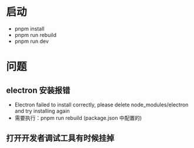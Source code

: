 # 启动

- pnpm install
- pnpm run rebuild
- pnpm run dev

# 问题

## electron 安装报错

- Electron failed to install correctly, please delete node_modules/electron and try installing again
- 需要执行：pnpm run rebuild (package.json 中配置的)

## 打开开发者调试工具有时候挂掉
